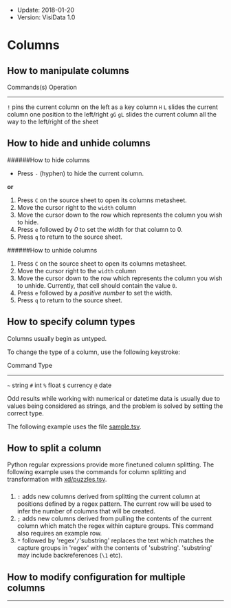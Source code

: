 - Update: 2018-01-20
- Version: VisiData 1.0

# Columns

## How to manipulate columns

Commands(s)     Operation
------------    -----------
`!`             pins the current column on the left as a key column
 `H`  `L`       slides the current column one position to the left/right
`gG` `gL`       slides the current column all the way to the left/right of the sheet

## How to hide and unhide columns

######How to hide columns

- Press `-` (hyphen) to hide the current column.

**or**

1. Press `C` on the source sheet to open its columns metasheet.
2. Move the cursor right to the `width` column
3. Move the cursor down to the row which represents the column you wish to hide.
4. Press `e` followed by *0* to set the width for that column to 0.
5. Press `q` to return to the source sheet.

######How to unhide columns
1. Press `C` on the source sheet to open its columns metasheet.
2. Move the cursor right to the `width` column
3. Move the cursor down to the row which represents the column you wish to unhide. Currently, that cell should contain the value `0`.
4. Press `e` followed by a *positive number* to set the width.
5. Press `q` to return to the source sheet.

## How to specify column types

Columns usually begin as untyped.

To change the type of a column, use the following keystroke:

 Command    Type
--------- --------
`~`       string
`#`       int
`%`       float
`$`       currency
`@`       date

Odd results while working with numerical or datetime data is usually due to values being considered as strings, and the problem is solved by setting the correct type.

The following example uses the file [sample.tsv](https://raw.githubusercontent.com/saulpw/visidata/stable/sample_data/sample.tsv).

<div class="asciicast">
    <asciinema-player id="player" poster="npt:0:20" rows=27 src="../casts/types.cast"></asciinema-player>
    <script type="text/javascript" src="/asciinema-player.js"></script>
</div>

## How to split a column

Python regular expressions provide more finetuned column splitting. The following example
uses the commands for column splitting and transformation with [xd/puzzles.tsv](http://xd.saul.pw/xd-metadata.zip).

<div class="asciicast">
    <asciinema-player id="player" poster="npt:0:20" rows=27 src="../casts/split-regex.cast"></asciinema-player>
    <script type="text/javascript" src="/asciinema-player.js"></script>
</div>

###

1. `:` adds new columns derived from splitting the current column at positions defined by a regex pattern. The current row will be used to infer the number of columns that will be created.
2. `;` adds new columns derived from pulling the contents of the current column which match the regex within capture groups. This command also requires an example row.
3. `*` followed by 'regex'`/`'substring' replaces the text which matches the capture groups in 'regex' with the contents of 'substring'. 'substring' may include backreferences (`\1` etc).

## How to modify configuration for multiple columns


---
